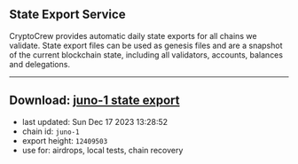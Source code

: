 ## State Export Service
CryptoCrew provides automatic daily state exports for all chains we validate. State export files can be used as genesis files and are a snapshot of the current blockchain state, including all validators, accounts, balances and delegations.

---
**Download: [juno-1 state export](https://dl.ccvalidators.com/SERVICE/juno/juno-1_export_12409503.json)**
---

- last updated: Sun Dec 17 2023 13:28:52
- chain id: `juno-1`
- export height: `12409503`
- use for: airdrops, local tests, chain recovery
